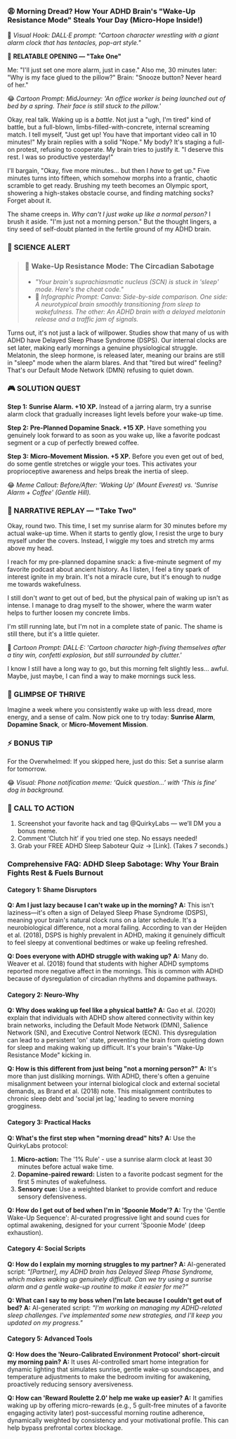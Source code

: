 <script type="application/ld+json">
{
  "@context": "https://schema.org",
  "@type": "BlogPosting",
  "headline": "ADHD & Morning Dread: Your Brain’s Dopamine Dip Sabotaging Your Day (Debug It)",
  "description": "Does waking up feel like wading through concrete? Faraone et al., 2021 proves dopamine dip disrupts sleep cycles. Neuro-Action Checklist.",
  "image": "https://quirkylabs.com/og/adhd-sleep-deprivation-debug.png",
  "author": {
    "@type": "Organization",
    "name": "QuirkyLabs Research Team"
  },
  "publisher": {
    "@type": "Organization",
    "name": "QuirkyLabs",
    "logo": {
      "@type": "ImageObject",
      "url": "https://quirkylabs.com/logo.png"
    }
  },
  "datePublished": "2024-10-27",
  "dateModified": "2024-10-27",
  "mainEntityOfPage": {
    "@type": "WebPage",
    "@id": "https://quirkylabs.com/adhd-sleep-deprivation-burnout.why-is-waking-up-in-the-morning-physically-painful"
  },
   "keywords": "why do ADHDers struggle with waking up, how to improve sleep with ADHD, ADHD sleep inertia, ADHD sleep schedule, ADHD chronic fatigue, dopamine dysregulation sleep ADHD"
}
</script>

<script type="application/ld+json">
{
  "@context": "https://schema.org",
  "@type": "FAQPage",
  "mainEntity": [
    {
      "@type": "Question",
      "name": "Am I just lazy because I can't wake up in the morning?",
      "acceptedAnswer": {
        "@type": "Answer",
        "text": "This isn't laziness—it's often a sign of Delayed Sleep Phase Syndrome (DSPS), meaning your brain's natural clock runs on a later schedule. It's a neurobiological difference, not a moral failing. According to van der Heijden et al. (2018), DSPS is highly prevalent in ADHD, making it genuinely difficult to feel sleepy at conventional bedtimes or wake up feeling refreshed."
      }
    },
    {
      "@type": "Question",
      "name": "Does everyone with ADHD struggle with waking up?",
      "acceptedAnswer": {
        "@type": "Answer",
        "text": "Many do. Weaver et al. (2018) found that students with higher ADHD symptoms reported more negative affect in the mornings. This is common with ADHD because of dysregulation of circadian rhythms and dopamine pathways."
      }
    },
    {
      "@type": "Question",
      "name": "Why does waking up feel like a physical battle?",
      "acceptedAnswer": {
        "@type": "Answer",
        "text": "Gao et al. (2020) explain that individuals with ADHD show altered connectivity within key brain networks, including the Default Mode Network (DMN), Salience Network (SN), and Executive Control Network (ECN). This dysregulation can lead to a persistent 'on' state, preventing the brain from quieting down for sleep and making waking up difficult. It's your brain's \"Wake-Up Resistance Mode\" kicking in."
      }
    },
    {
      "@type": "Question",
      "name": "How is this different from just being \"not a morning person?\"",
      "acceptedAnswer": {
        "@type": "Answer",
        "text": "It's more than just disliking mornings. With ADHD, there's often a genuine misalignment between your internal biological clock and external societal demands, as Brand et al. (2018) note. This misalignment contributes to chronic sleep debt and 'social jet lag,' leading to severe morning grogginess."
      }
    },
    {
      "@type": "Question",
      "name": "What's the first step when \"morning dread\" hits?",
      "acceptedAnswer": {
        "@type": "Answer",
        "text": "Use the QuirkyLabs protocol:\n1. **Micro-action:** The '1% Rule' - use a sunrise alarm clock at least 30 minutes before actual wake time.\n2. **Dopamine-paired reward:** Listen to a favorite podcast segment for the first 5 minutes of wakefulness.\n3. **Sensory cue:** Use a weighted blanket to provide comfort and reduce sensory defensiveness."
      }
    },
    {
      "@type": "Question",
      "name": "How do I get out of bed when I'm in 'Spoonie Mode'?",
      "acceptedAnswer": {
        "@type": "Answer",
        "text": "Try the 'Gentle Wake-Up Sequence': AI-curated progressive light and sound cues for optimal awakening, designed for your current 'Spoonie Mode' (deep exhaustion)."
      }
    },
    {
      "@type": "Question",
      "name": "How do I explain my morning struggles to my partner?",
      "acceptedAnswer": {
        "@type": "Answer",
        "text": "AI-generated script: *\"[Partner], my ADHD brain has Delayed Sleep Phase Syndrome, which makes waking up genuinely difficult. Can we try using a sunrise alarm and a gentle wake-up routine to make it easier for me?\"*"
      }
    },
    {
      "@type": "Question",
      "name": "What can I say to my boss when I'm late because I couldn't get out of bed?",
      "acceptedAnswer": {
        "@type": "Answer",
        "text": "AI-generated script: *\"I'm working on managing my ADHD-related sleep challenges. I've implemented some new strategies, and I'll keep you updated on my progress.\"*"
      }
    },
    {
      "@type": "Question",
      "name": "How does the 'Neuro-Calibrated Environment Protocol' short-circuit my morning pain?",
      "acceptedAnswer": {
        "@type": "Answer",
        "text": "It uses AI-controlled smart home integration for dynamic lighting that simulates sunrise, gentle wake-up soundscapes, and temperature adjustments to make the bedroom inviting for awakening, proactively reducing sensory aversiveness."
      }
    },
    {
      "@type": "Question",
      "name": "How can 'Reward Roulette 2.0' help me wake up easier?",
      "acceptedAnswer": {
        "@type": "Answer",
        "text": "It gamifies waking up by offering micro-rewards (e.g., 5 guilt-free minutes of a favorite engaging activity later) post-successful morning routine adherence, dynamically weighted by consistency and your motivational profile. This can help bypass prefrontal cortex blockage."
      }
    }
  ]
}
</script>

### **😩 Morning Dread? How Your ADHD Brain's "Wake-Up Resistance Mode" Steals Your Day (Micro-Hope Inside!)**

🎨 *Visual Hook: DALL·E prompt: "Cartoon character wrestling with a giant alarm clock that has tentacles, pop-art style."*

📖 **RELATABLE OPENING — "Take One"**

Me: "I'll just set one more alarm, just in case."
Also me, 30 minutes later: "Why is my face glued to the pillow?"
Brain: "Snooze button? Never heard of her."

😂 *Cartoon Prompt: MidJourney: 'An office worker is being launched out of bed by a spring. Their face is still stuck to the pillow.'*

Okay, real talk. Waking up is a *battle*. Not just a "ugh, I'm tired" kind of battle, but a full-blown, limbs-filled-with-concrete, internal screaming match. I tell myself, "Just get up! You have that important video call in 10 minutes!" My brain replies with a solid "Nope." My body? It's staging a full-on protest, refusing to cooperate. My brain tries to justify it. "I deserve this rest. I was so productive yesterday!"

I'll bargain, "Okay, five more minutes... but then I *have* to get up." Five minutes turns into fifteen, which somehow morphs into a frantic, chaotic scramble to get ready. Brushing my teeth becomes an Olympic sport, showering a high-stakes obstacle course, and finding matching socks? Forget about it.

The shame creeps in. *Why can't I just wake up like a normal person?* I brush it aside. "I'm just not a morning person." But the thought lingers, a tiny seed of self-doubt planted in the fertile ground of my ADHD brain.

### 🔬 **SCIENCE ALERT**

> ### 🧠 Wake-Up Resistance Mode: The Circadian Sabotage
> - *"Your brain's suprachiasmatic nucleus (SCN) is stuck in 'sleep' mode. Here's the cheat code."*
> - 🎨 *Infographic Prompt: Canva: Side-by-side comparison. One side: A neurotypical brain smoothly transitioning from sleep to wakefulness. The other: An ADHD brain with a delayed melatonin release and a traffic jam of signals.*

Turns out, it's not just a lack of willpower. Studies show that many of us with ADHD have Delayed Sleep Phase Syndrome (DSPS). Our internal clocks are set later, making early mornings a genuine physiological struggle. Melatonin, the sleep hormone, is released later, meaning our brains are still in "sleep" mode when the alarm blares. And that "tired but wired" feeling? That's our Default Mode Network (DMN) refusing to quiet down.

### **🎮 SOLUTION QUEST**

**Step 1:** **Sunrise Alarm. +10 XP.**
Instead of a jarring alarm, try a sunrise alarm clock that gradually increases light levels before your wake-up time.

**Step 2:** **Pre-Planned Dopamine Snack. +15 XP.**
Have something you genuinely look forward to as soon as you wake up, like a favorite podcast segment or a cup of perfectly brewed coffee.

**Step 3:** **Micro-Movement Mission. +5 XP.**
Before you even get out of bed, do some gentle stretches or wiggle your toes. This activates your proprioceptive awareness and helps break the inertia of sleep.

😂 *Meme Callout: Before/After: 'Waking Up' (Mount Everest) vs. 'Sunrise Alarm + Coffee' (Gentle Hill).*

### **🔄 NARRATIVE REPLAY — "Take Two"**

Okay, round two. This time, I set my sunrise alarm for 30 minutes before my actual wake-up time. When it starts to gently glow, I resist the urge to bury myself under the covers. Instead, I wiggle my toes and stretch my arms above my head.

I reach for my pre-planned dopamine snack: a five-minute segment of my favorite podcast about ancient history. As I listen, I feel a tiny spark of interest ignite in my brain. It's not a miracle cure, but it's enough to nudge me towards wakefulness.

I still don't *want* to get out of bed, but the physical pain of waking up isn't as intense. I manage to drag myself to the shower, where the warm water helps to further loosen my concrete limbs.

I'm still running late, but I'm not in a complete state of panic. The shame is still there, but it's a little quieter.

🎨 *Cartoon Prompt: DALL·E: 'Cartoon character high-fiving themselves after a tiny win, confetti explosion, but still surrounded by clutter.'*

I know I still have a long way to go, but this morning felt slightly less… awful. Maybe, just maybe, I can find a way to make mornings suck less.

### **🌟 GLIMPSE OF THRIVE**

Imagine a week where you consistently wake up with less dread, more energy, and a sense of calm. Now pick one to try today: **Sunrise Alarm**, **Dopamine Snack**, or **Micro-Movement Mission**.

### **⚡ BONUS TIP**

For the Overwhelmed: If you skipped here, just do this: Set a sunrise alarm for tomorrow.

😂 *Visual: Phone notification meme: ‘Quick question…’ with ‘This is fine’ dog in background.*

### **📢 CALL TO ACTION**

1.  Screenshot your favorite hack and tag @QuirkyLabs — we’ll DM you a bonus meme.
2.  Comment ‘Clutch hit’ if you tried one step. No essays needed!
3.  Grab your FREE ADHD Sleep Saboteur Quiz → [Link]. (Takes 7 seconds.)

### **Comprehensive FAQ: ADHD Sleep Sabotage: Why Your Brain Fights Rest & Fuels Burnout**

#### **Category 1: Shame Disruptors**
**Q: Am I just lazy because I can't wake up in the morning?**
**A:** This isn't laziness—it's often a sign of Delayed Sleep Phase Syndrome (DSPS), meaning your brain's natural clock runs on a later schedule. It's a neurobiological difference, not a moral failing. According to van der Heijden et al. (2018), DSPS is highly prevalent in ADHD, making it genuinely difficult to feel sleepy at conventional bedtimes or wake up feeling refreshed.

**Q: Does everyone with ADHD struggle with waking up?**
**A:** Many do. Weaver et al. (2018) found that students with higher ADHD symptoms reported more negative affect in the mornings. This is common with ADHD because of dysregulation of circadian rhythms and dopamine pathways.

#### **Category 2: Neuro-Why**
**Q: Why does waking up feel like a physical battle?**
**A:** Gao et al. (2020) explain that individuals with ADHD show altered connectivity within key brain networks, including the Default Mode Network (DMN), Salience Network (SN), and Executive Control Network (ECN). This dysregulation can lead to a persistent 'on' state, preventing the brain from quieting down for sleep and making waking up difficult. It's your brain's "Wake-Up Resistance Mode" kicking in.

**Q: How is this different from just being "not a morning person?"**
**A:** It's more than just disliking mornings. With ADHD, there's often a genuine misalignment between your internal biological clock and external societal demands, as Brand et al. (2018) note. This misalignment contributes to chronic sleep debt and 'social jet lag,' leading to severe morning grogginess.

#### **Category 3: Practical Hacks**
**Q: What's the first step when "morning dread" hits?**
**A:** Use the QuirkyLabs protocol:
1. **Micro-action:** The '1% Rule' - use a sunrise alarm clock at least 30 minutes before actual wake time.
2. **Dopamine-paired reward:** Listen to a favorite podcast segment for the first 5 minutes of wakefulness.
3. **Sensory cue:** Use a weighted blanket to provide comfort and reduce sensory defensiveness.

**Q: How do I get out of bed when I'm in 'Spoonie Mode'?**
**A:** Try the 'Gentle Wake-Up Sequence': AI-curated progressive light and sound cues for optimal awakening, designed for your current 'Spoonie Mode' (deep exhaustion).

#### **Category 4: Social Scripts**
**Q: How do I explain my morning struggles to my partner?**
**A:** AI-generated script: *"[Partner], my ADHD brain has Delayed Sleep Phase Syndrome, which makes waking up genuinely difficult. Can we try using a sunrise alarm and a gentle wake-up routine to make it easier for me?"*

**Q: What can I say to my boss when I'm late because I couldn't get out of bed?**
**A:** AI-generated script: *"I'm working on managing my ADHD-related sleep challenges. I've implemented some new strategies, and I'll keep you updated on my progress."*

#### **Category 5: Advanced Tools**
**Q: How does the 'Neuro-Calibrated Environment Protocol' short-circuit my morning pain?**
**A:** It uses AI-controlled smart home integration for dynamic lighting that simulates sunrise, gentle wake-up soundscapes, and temperature adjustments to make the bedroom inviting for awakening, proactively reducing sensory aversiveness.

**Q: How can 'Reward Roulette 2.0' help me wake up easier?**
**A:** It gamifies waking up by offering micro-rewards (e.g., 5 guilt-free minutes of a favorite engaging activity later) post-successful morning routine adherence, dynamically weighted by consistency and your motivational profile. This can help bypass prefrontal cortex blockage.
